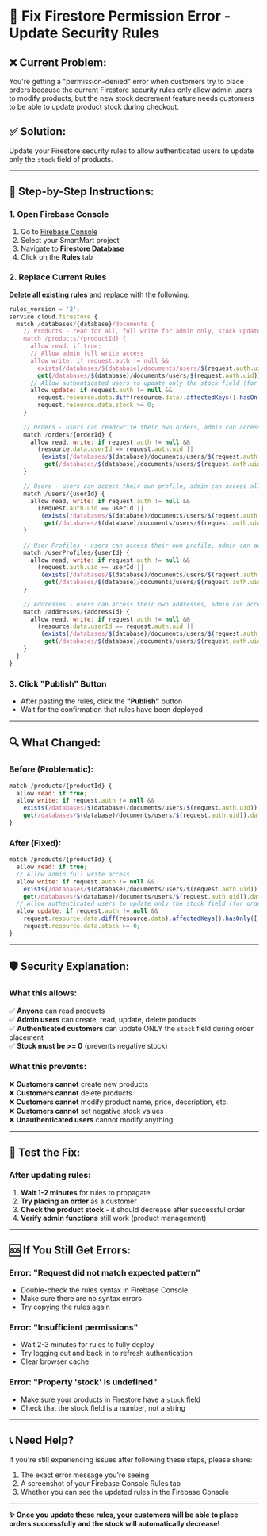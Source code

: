 # 🚀 Fix Firestore Permission Error - Update Security Rules

## ❌ **Current Problem:**
You're getting a "permission-denied" error when customers try to place orders because the current Firestore security rules only allow admin users to modify products, but the new stock decrement feature needs customers to be able to update product stock during checkout.

## ✅ **Solution:**
Update your Firestore security rules to allow authenticated users to update only the `stock` field of products.

---

## 🔧 **Step-by-Step Instructions:**

### **1. Open Firebase Console**
1. Go to [Firebase Console](https://console.firebase.google.com/)
2. Select your SmartMart project
3. Navigate to **Firestore Database**
4. Click on the **Rules** tab

### **2. Replace Current Rules**
**Delete all existing rules** and replace with the following:

```javascript
rules_version = '2';
service cloud.firestore {
  match /databases/{database}/documents {
    // Products - read for all, full write for admin only, stock updates for authenticated users
    match /products/{productId} {
      allow read: if true;
      // Allow admin full write access
      allow write: if request.auth != null && 
        exists(/databases/$(database)/documents/users/$(request.auth.uid)) &&
        get(/databases/$(database)/documents/users/$(request.auth.uid)).data.role == 'admin';
      // Allow authenticated users to update only the stock field (for order processing)
      allow update: if request.auth != null &&
        request.resource.data.diff(resource.data).affectedKeys().hasOnly(['stock']) &&
        request.resource.data.stock >= 0;
    }
    
    // Orders - users can read/write their own orders, admin can access all
    match /orders/{orderId} {
      allow read, write: if request.auth != null && 
        (resource.data.userId == request.auth.uid || 
         (exists(/databases/$(database)/documents/users/$(request.auth.uid)) &&
          get(/databases/$(database)/documents/users/$(request.auth.uid)).data.role == 'admin'));
    }
    
    // Users - users can access their own profile, admin can access all
    match /users/{userId} {
      allow read, write: if request.auth != null && 
        (request.auth.uid == userId || 
         (exists(/databases/$(database)/documents/users/$(request.auth.uid)) &&
          get(/databases/$(database)/documents/users/$(request.auth.uid)).data.role == 'admin'));
    }
    
    // User Profiles - users can access their own profile, admin can access all
    match /userProfiles/{userId} {
      allow read, write: if request.auth != null && 
        (request.auth.uid == userId || 
         (exists(/databases/$(database)/documents/users/$(request.auth.uid)) &&
          get(/databases/$(database)/documents/users/$(request.auth.uid)).data.role == 'admin'));
    }
    
    // Addresses - users can access their own addresses, admin can access all
    match /addresses/{addressId} {
      allow read, write: if request.auth != null && 
        (resource.data.userId == request.auth.uid || 
         (exists(/databases/$(database)/documents/users/$(request.auth.uid)) &&
          get(/databases/$(database)/documents/users/$(request.auth.uid)).data.role == 'admin'));
    }
  }
}
```

### **3. Click "Publish" Button**
- After pasting the rules, click the **"Publish"** button
- Wait for the confirmation that rules have been deployed

---

## 🔍 **What Changed:**

### **Before (Problematic):**
```javascript
match /products/{productId} {
  allow read: if true;
  allow write: if request.auth != null && 
    exists(/databases/$(database)/documents/users/$(request.auth.uid)) &&
    get(/databases/$(database)/documents/users/$(request.auth.uid)).data.role == 'admin';
}
```

### **After (Fixed):**
```javascript
match /products/{productId} {
  allow read: if true;
  // Allow admin full write access
  allow write: if request.auth != null && 
    exists(/databases/$(database)/documents/users/$(request.auth.uid)) &&
    get(/databases/$(database)/documents/users/$(request.auth.uid)).data.role == 'admin';
  // Allow authenticated users to update only the stock field (for order processing)
  allow update: if request.auth != null &&
    request.resource.data.diff(resource.data).affectedKeys().hasOnly(['stock']) &&
    request.resource.data.stock >= 0;
}
```

---

## 🛡️ **Security Explanation:**

### **What this allows:**
✅ **Anyone** can read products  
✅ **Admin users** can create, read, update, delete products  
✅ **Authenticated customers** can update ONLY the `stock` field during order placement  
✅ **Stock must be >= 0** (prevents negative stock)  

### **What this prevents:**
❌ **Customers cannot** create new products  
❌ **Customers cannot** delete products  
❌ **Customers cannot** modify product name, price, description, etc.  
❌ **Customers cannot** set negative stock values  
❌ **Unauthenticated users** cannot modify anything  

---

## 🧪 **Test the Fix:**

### **After updating rules:**
1. **Wait 1-2 minutes** for rules to propagate
2. **Try placing an order** as a customer
3. **Check the product stock** - it should decrease after successful order
4. **Verify admin functions** still work (product management)

---

## 🆘 **If You Still Get Errors:**

### **Error: "Request did not match expected pattern"**
- Double-check the rules syntax in Firebase Console
- Make sure there are no syntax errors
- Try copying the rules again

### **Error: "Insufficient permissions"**
- Wait 2-3 minutes for rules to fully deploy
- Try logging out and back in to refresh authentication
- Clear browser cache

### **Error: "Property 'stock' is undefined"**
- Make sure your products in Firestore have a `stock` field
- Check that the stock field is a number, not a string

---

## 📞 **Need Help?**
If you're still experiencing issues after following these steps, please share:
1. The exact error message you're seeing
2. A screenshot of your Firebase Console Rules tab
3. Whether you can see the updated rules in the Firebase Console

---

**✨ Once you update these rules, your customers will be able to place orders successfully and the stock will automatically decrease!**